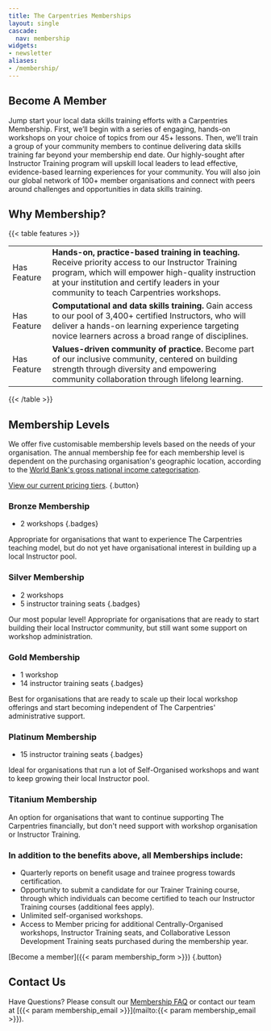 ```yaml
---
title: The Carpentries Memberships
layout: single
cascade:
  nav: membership
widgets:
- newsletter
aliases:
- /membership/
---
```


## Become A Member

Jump start your local data skills training efforts with a Carpentries Membership. First, we’ll begin with a series of engaging, hands-on workshops on your choice of topics from our 45+ lessons. Then, we’ll train a group of your community members to continue delivering data skills training far beyond your membership end date. Our highly-sought after Instructor Training program will upskill local leaders to lead effective, evidence-based learning experiences for your community. You will also join our global network of 100+ member organisations and connect with peers around challenges and opportunities in data skills training.

## Why Membership?

{{< table features >}}
<table>
    <tr>
        <td>Has Feature</td>
        <td><b>Hands-on, practice-based training in teaching.</b> Receive priority access to our Instructor Training program, which will empower high-quality instruction at your institution and certify leaders in your community to teach Carpentries workshops.</td>
    </tr>
    <tr>
        <td>Has Feature</td>
        <td><b>Computational and data skills training.</b> Gain access to our pool of 3,400+ certified Instructors, who will deliver a hands-on learning experience targeting novice learners across a broad range of disciplines.</td>
    </tr>
    <tr>
        <td>Has Feature</td>
        <td><b>Values-driven community of practice.</b> Become part of our inclusive community, centered on building strength through diversity and empowering community collaboration through lifelong learning.</td>
    </tr>
   </table>
{{< /table >}}

## Membership Levels

We offer five customisable membership levels based on the needs of your organisation. The annual membership fee for each membership level is dependent on the purchasing organisation's geographic location, according to the [World Bank's gross national income categorisation](https://datahelpdesk.worldbank.org/knowledgebase/articles/906519-world-bank-country-and-lending-groups). 

[View our current pricing tiers](/support/pricing/#membership-pricing).
{.button} 

### Bronze Membership

- 2 workshops
{.badges}

Appropriate for organisations that want to experience The Carpentries teaching model, but do not yet have organisational interest in building up a local Instructor pool.

### Silver Membership

- 2 workshops
- 5 instructor training seats
{.badges} 

Our most popular level! Appropriate for organisations that are ready to start building their local Instructor community, but still want some support on workshop administration.

### Gold Membership

- 1 workshop
- 14 instructor training seats
{.badges} 

Best for organisations that are ready to scale up their local workshop offerings and start becoming independent of The Carpentries' administrative support.

### Platinum Membership

- 15 instructor training seats
{.badges}

Ideal for organisations that run a lot of Self-Organised workshops and want to keep growing their local Instructor pool.

### Titanium Membership

An option for organisations that want to continue supporting The Carpentries financially, but don't need support with workshop organisation or Instructor Training.

### In addition to the benefits above, all Memberships include:

* Quarterly reports on benefit usage and trainee progress towards certification.
* Opportunity to submit a candidate for our Trainer Training course, through which individuals can become certified to teach our Instructor Training courses (additional fees apply).
* Unlimited self-organised workshops.
* Access to Member pricing for additional Centrally-Organised workshops, Instructor Training seats, and Collaborative Lesson Development Training seats purchased during the membership year.

[Become a member]({{< param membership_form >}})
{.button} 

## Contact Us

Have Questions? Please consult our [Membership FAQ](/support/membership/membership-faq/) or contact our team at [{{< param membership_email >}}](mailto:{{< param membership_email >}}).



